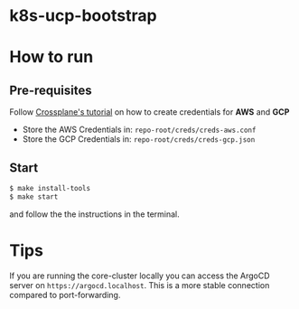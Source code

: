 # k8s-ucp-bootstrap

# How to run

## Pre-requisites  

Follow [Crossplane's tutorial](https://crossplane.io/docs/v1.8/getting-started/install-configure.html) on how to create credentials for **AWS** and **GCP**
- Store the AWS Credentials in: `repo-root/creds/creds-aws.conf`
- Store the GCP Credentials in: `repo-root/creds/creds-gcp.json`

## Start
```bash
$ make install-tools
$ make start
``` 
and follow the the instructions in the terminal.

# Tips
If you are running the core-cluster locally you can access the ArgoCD server on `https://argocd.localhost`. This is a more stable connection compared to port-forwarding.

